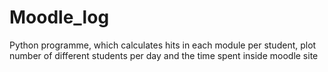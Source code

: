 # Moodle_log
Python programme, which calculates hits in each module per student, plot number of different students per day and the time spent inside moodle site
